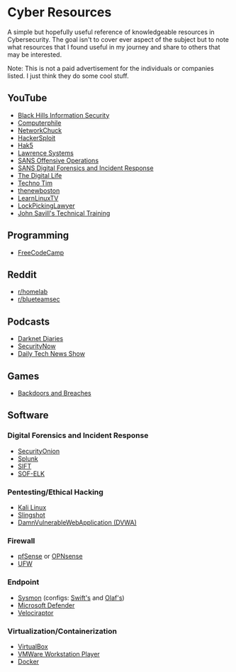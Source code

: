 # Cyber Resources
A simple but hopefully useful reference of knowledgeable resources in Cybersecurity. The goal isn't to cover ever aspect of the subject but to note what resources that I found useful in my journey and share to others that may be interested.

Note: This is not a paid advertisement for the individuals or companies listed. I just think they do some cool stuff.

## YouTube
- [Black Hills Information Security](https://www.youtube.com/c/BlackHillsInformationSecurity/featured)
- [Computerphile](https://www.youtube.com/user/Computerphile)
- [NetworkChuck](https://www.youtube.com/c/NetworkChuck)
- [HackerSploit](https://www.youtube.com/c/HackerSploit)
- [Hak5](https://www.youtube.com/c/hak5)
- [Lawrence Systems](https://www.youtube.com/user/TheTecknowledge)
- [SANS Offensive Operations](https://www.youtube.com/c/SANSOffensiveOperations)
- [SANS Digital Forensics and Incident Response](https://www.youtube.com/c/SANSDigitalForensics)
- [The Digital Life](https://www.youtube.com/c/TheDigitalLifeTech)
- [Techno Tim](https://www.youtube.com/c/TechnoTimLive)
- [thenewboston](https://www.youtube.com/user/thenewboston)
- [LearnLinuxTV](https://www.youtube.com/c/LearnLinuxtv)
- [LockPickingLawyer](https://www.youtube.com/c/lockpickinglawyer)
- [John Savill's Technical Training](https://www.youtube.com/c/NTFAQGuy)

## Programming
- [FreeCodeCamp](https://www.freecodecamp.org/)

## Reddit
- [r/homelab](https://www.reddit.com/r/homelab/)
- [r/blueteamsec](https://www.reddit.com/r/blueteamsec/)

## Podcasts
- [Darknet Diaries](https://darknetdiaries.com)
- [SecurityNow](https://twit.tv/shows/security-now)
- [Daily Tech News Show](https://dailytechnewsshow.com/)

## Games
- [Backdoors and Breaches](https://play.backdoorsandbreaches.com/)

## Software

### Digital Forensics and Incident Response
- [SecurityOnion](https://securityonionsolutions.com/)
- [Splunk](https://www.splunk.com/en_us/download.html)
- [SIFT](https://www.sans.org/tools/sift-workstation/)
- [SOF-ELK](https://www.sans.org/tools/sof-elk/)

### Pentesting/Ethical Hacking
- [Kali Linux](https://www.kali.org/)
- [Slingshot](https://www.sans.org/tools/slingshot/)
- [DamnVulnerableWebApplication (DVWA)](https://github.com/digininja/DVWA)

### Firewall
- [pfSense](https://www.pfsense.org/) or [OPNsense](https://opnsense.org/)
- [UFW](https://www.linux.com/training-tutorials/introduction-uncomplicated-firewall-ufw/)

### Endpoint
- [Sysmon](https://docs.microsoft.com/en-us/sysinternals/downloads/sysmon) (configs: [Swift's](https://github.com/SwiftOnSecurity/sysmon-config) and [Olaf's](https://github.com/olafhartong/sysmon-modular))
- [Microsoft Defender](https://docs.microsoft.com/en-us/microsoft-365/security/defender-endpoint/microsoft-defender-antivirus-windows?view=o365-worldwide)
- [Velociraptor](https://docs.velociraptor.app/)

### Virtualization/Containerization
- [VirtualBox](https://www.virtualbox.org/)
- [VMWare Workstation Player](https://www.vmware.com/products/workstation-player/workstation-player-evaluation.html)
- [Docker](https://docs.docker.com/)
